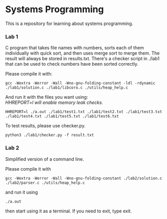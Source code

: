 # Systems Programming
This is a repository for learning about systems programming.

### Lab 1
C program that takes file names with numbers, sorts each of them individually with quick sort, and then uses merge sort to merge them. The result will always be stored in results.txt. There's a checker script in ./lab1 that can be used to check numbers have been sorted correctly.

Please compile it with:
```
gcc -Wextra -Werror -Wall -Wno-gnu-folding-constant -ldl -rdynamic ./lab1/solution.c ./lab1/libcoro.c ./utils/heap_help.c
```
And run it with the files you want using:\
*HHREPORT=l will enable memory leak checks.* 
```
HHREPORT=l ./a.out ./lab1/test1.txt ./lab1/test2.txt ./lab1/test3.txt ./lab1/test4.txt ./lab1/test5.txt ./lab1/test6.txt 
```

To test results, please use checker.py.
```
python3 ./lab1/checker.py -f result.txt
```

### Lab 2
Simplified version of a command line.

Please compile it with
```
gcc -Wextra -Werror -Wall -Wno-gnu-folding-constant ./lab2/solution.c ./lab2/parser.c ./utils/heap_help.c
```
and run it using 
```
./a.out 
```
then start using it as a terminal. If you need to exit, type exit.